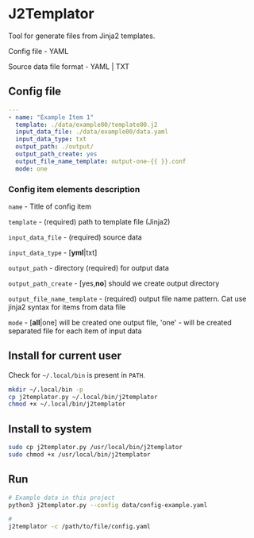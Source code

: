 # J2Templator

Tool for generate files from Jinja2 templates.

Config file - YAML

Source data file format - YAML | TXT

## Config file 

```yaml
---
- name: "Example Item 1" 
  template: ./data/example00/template00.j2
  input_data_file: ./data/example00/data.yaml
  input_data_type: txt
  output_path: ./output/
  output_path_create: yes
  output_file_name_template: output-one-{{ }}.conf
  mode: one
```

### Config item elements description

`name` - Title of config item

`template` - (required) path to template file (Jinja2)

`input_data_file` - (required) source data

`input_data_type` - [**yml**|txt]

`output_path` - directory (required) for output data

`output_path_create` - [yes,**no**] should we create output directory

`output_file_name_template` - (required) output file name pattern. Cat use jinja2 syntax for items from data file

`mode` - [**all**|one] will be created one output file, 'one' - will be created separated file for each item of input data

## Install for current user 

Check for `~/.local/bin` is present in `PATH`.

```bash
mkdir ~/.local/bin -p
cp j2templator.py ~/.local/bin/j2templator
chmod +x ~/.local/bin/j2templator
```

## Install to system 

```bash
sudo cp j2templator.py /usr/local/bin/j2templator
sudo chmod +x /usr/local/bin/j2templator
```

## Run

```bash
# Example data in this project
python3 j2templator.py --config data/config-example.yaml

# 
j2templator -c /path/to/file/config.yaml
```